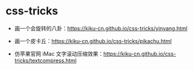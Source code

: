 # css-tricks
* 画一个会旋转的八卦：https://kiku-cn.github.io/css-tricks/yinyang.html

* 画一个皮卡丘：https://kiku-cn.github.io/css-tricks/pikachu.html

* 仿苹果官网 iMac 文字滚动压缩效果：https://kiku-cn.github.io/css-tricks/textcompress.html
